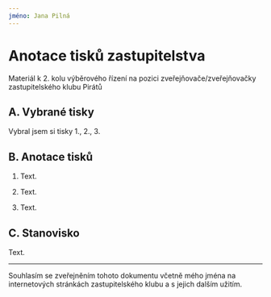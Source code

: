 ```yaml
---
jméno: Jana Pilná
---
```


Anotace tisků zastupitelstva
============================

Materiál k 2. kolu výběrového řízení na pozici zveřejňovače/zveřejňovačky zastupitelského klubu Pirátů

A. Vybrané tisky
-----------------
Vybral jsem si tisky 1., 2., 3.

B. Anotace tisků
----------------
1. Text.

2. Text.

3. Text.

C. Stanovisko
-------------

Text.

---

Souhlasím se zveřejněním tohoto dokumentu včetně mého jména na internetových stránkách zastupitelského klubu a s jejich dalším užitím.
